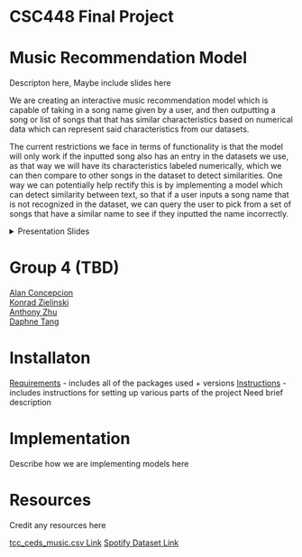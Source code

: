 # CSC448 Final Project
# Music Recommendation Model
Descripton here, Maybe include slides here

We are creating an interactive music recommendation model which is capable of taking in a song name given by a user, and then outputting a song or list of songs that that has similar characteristics based on numerical data which can represent said characteristics from our datasets. 

The current restrictions we face in terms of functionality is that the model will only work if the inputted song also has an entry in the datasets we use, as that way we will have its characteristics labeled numerically, which we can then compare to other songs in the dataset to detect similarities. One way we can potentially help rectify this is by implementing a model which can detect similarity between text, so that if a user inputs a song name that is not recognized in the dataset, we can query the user to pick from a set of songs that have a similar name to see if they inputted the name incorrectly.

<p align="center">
    <details>
        <summary>Presentation Slides</summary>
        <img src="https://github.com/alanc224/CSC448FinalProject/blob/main/Documents/Presentation_Images/1.jpg"/>
        <img src="https://github.com/alanc224/CSC448FinalProject/blob/main/Documents/Presentation_Images/2.jpg"/>
        <img src="https://github.com/alanc224/CSC448FinalProject/blob/main/Documents/Presentation_Images/3.jpg"/>
        <img src="https://github.com/alanc224/CSC448FinalProject/blob/main/Documents/Presentation_Images/4.jpg"/>
        <img src="https://github.com/alanc224/CSC448FinalProject/blob/main/Documents/Presentation_Images/5.jpg"/>
        <img src="https://github.com/alanc224/CSC448FinalProject/blob/main/Documents/Presentation_Images/6.jpg"/>
        <img src="https://github.com/alanc224/CSC448FinalProject/blob/main/Documents/Presentation_Images/7.jpg"/>
        <img src="https://github.com/alanc224/CSC448FinalProject/blob/main/Documents/Presentation_Images/8.jpg"/>
    </details>
</p>

# Group 4 (TBD)
[Alan Concepcion](./Code/Alan_Concepcion/)  
[Konrad Zielinski](./Code/Konrad_Zielinski/)  
[Anthony Zhu](./Code/Anthony_Zhu/)  
[Daphne Tang](./Code/Daphne_Tang/)  
# Installaton
[Requirements](requirements.txt) - includes all of the packages used + versions
[Instructions](instructions.txt) - includes instructions for setting up various parts of the project
Need brief description
# Implementation
Describe how we are implementing models here
# Resources 
Credit any resources here

[tcc_ceds_music.csv Link](https://www.kaggle.com/datasets/saurabhshahane/music-dataset-1950-to-2019)
[Spotify Dataset Link](https://www.kaggle.com/datasets/vatsalmavani/spotify-dataset/data)



